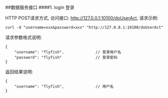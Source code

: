 ##数据服务接口
####1. login
登录

HTTP POST请求方式, 访问接口: http://127.0.0.1:10100/doUserAct, 请求示例:

	curl -d "username=xxx&password=xxx" "http://127.0.0.1:10100/doUserAct"

请求参数格式说明:

	{
		"username": "flyfish",				// 登录用户名
		"password": "flyfish"				// 登录密码
	}

返回结果说明:
	
	{
		"username": "flyfish",				// 用户名
	}